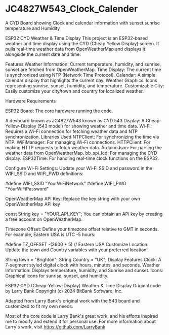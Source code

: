 # JC4827W543_Clock_Calender
A CYD Board showing Clock and calendar information with sunset sunrise temperature and Humidity

ESP32 CYD Weather & Time Display
This project is an ESP32-based weather and time display using the CYD (Cheap Yellow Display) screen. It pulls real-time weather data from OpenWeatherMap and displays it alongside the current date and time.

Features
Weather Information: Current temperature, humidity, and sunrise, sunset are fetched from OpenWeatherMap.
Time Display: The current time is synchronized using NTP (Network Time Protocol).
Calendar: A simple calendar display that highlights the current day.
Weather Graphics: Icons representing sunrise, sunset, humidity, and temperature.
Customizable City: Easily customize your city/town and country for localized weather.

Hardware Requirements

ESP32 Board: The core hardware running the code.

A devboard known as JC4827W543 known as CYD 543 Display: A Cheap-Yellow-Display (543 model) for showing weather and time data.
Wi-Fi: Requires a Wi-Fi connection for fetching weather data and NTP synchronization.
Libraries Used
NTPClient: For synchronizing the time via NTP.
WiFiManager: For managing Wi-Fi connections.
HTTPClient: For making HTTP requests to fetch weather data.
ArduinoJson: For parsing the weather data from OpenWeatherMap.
bb_spi_lcd: For managing the CYD display.
ESP32Time: For handling real-time clock functions on the ESP32.

Configure Wi-Fi Settings: Update your Wi-Fi SSID and password in the WIFI_SSID and WIFI_PWD definitions:

#define WIFI_SSID "YourWiFiNetwork"
#define WIFI_PWD "YourWiFiPassword"

OpenWeatherMap API Key: Replace the key string with your own OpenWeatherMap API key

const String key = "YOUR_API_KEY";
You can obtain an API key by creating a free account on OpenWeatherMap.

Timezone Offset: Define your timezone offset relative to GMT in seconds. For example, Eastern USA is UTC -5 hours:

#define TZ_OFFSET -(3600 * 5) // Eastern USA
Customize Location: Update the town and Country variables with your preferred location:

String town = "Brighton";
String Country = "UK";
Display Features
Clock: A 7-segment styled digital clock with hours, minutes, and seconds.
Weather Information: Displays temperature, humidity, and Sunrise and sunset.
Icons: Graphical icons for sunrise, sunset, and humidity.

 ESP32 CYD (Cheap-Yellow-Display) Weather & Time Display
 Original code by Larry Bank
 Copyright (c) 2024 BitBank Software, Inc.
 
 Adapted from Larry Bank's original work with the 543 board and customized to fit my own needs.
  
 Most of the core code is Larry Bank's great work, and his efforts inspired me to 
 modify and extend it for personal use.
 For more information about Larry's work, visit https://github.com/LarryBank


